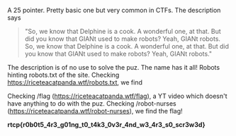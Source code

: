 A 25 pointer. Pretty basic one but very common in CTFs. The description says

> "So, we know that Delphine is a cook. A wonderful one, at that. But did you know that GIANt used to make robots? Yeah, GIANt robots. So, we know that Delphine is a cook. A wonderful one, at that. But did you know that GIANt used to make robots? Yeah, GIANt robots."

The description is of no use to solve the puz. The name has it all! Robots hinting robots.txt of the site. Checking https://riceteacatpanda.wtf/robots.txt, we find 

Checking /flag (https://riceteacatpanda.wtf/flag), a YT video which doesn't have anything to do with the puz. 
Checking /robot-nurses (https://riceteacatpanda.wtf/robot-nurses), we find the flag!

**rtcp{r0b0t5_4r3_g01ng_t0_t4k3_0v3r_4nd_w3_4r3_s0_scr3w3d}**


